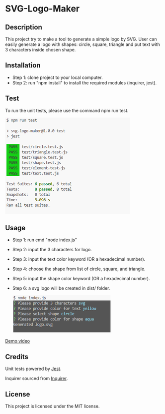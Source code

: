 # SVG-Logo-Maker

## Description

This project try to make a tool to generate a simple logo by SVG. User can easily generate a logo with shapes: circle, square, triangle and put text with 3 characters inside chosen shape.

## Installation

- Step 1: clone project to your local computer.
- Step 2: run "npm install" to install the required modules (inquirer, jest).

## Test

To run the unit tests, please use the command npm run test.
   
![Screenshot](assets/images/screenshot-test.png)
    
## Usage

- Step 1: run cmd "node index.js"
- Step 2: input the 3 characters for logo.
- Step 3: input the text color keyword (OR a hexadecimal number).
- Step 4: choose the shape from list of circle, square, and triangle.
- Step 5: input the shape color keyword (OR a hexadecimal number).
- Step 6: a svg logo will be created in dist/ folder.

    ![Screenshot](assets/images/screenshot.png)

[Demo video](https://watch.screencastify.com/v/AOjqfbkOSJ50lqojkGux)


## Credits

Unit tests powered by [Jest](https://www.npmjs.com/package/jest).

Inquirer sourced from [Inquirer](https://github.com/SBoudrias/Inquirer).

## License

This project is licensed under the MIT license.